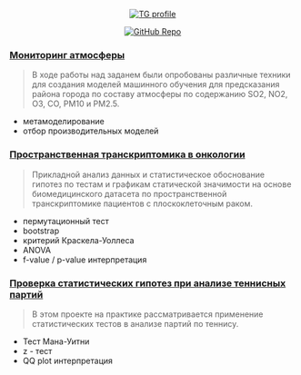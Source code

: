 <p align="center">
<a href="https://t.me/immelst0run">
  <img src="https://img.shields.io/badge/t.me/immelst0run-blue?logo=telegram&logoColor=yellow" alt="TG profile">
 </a>
</p>

<p align="center">
  <a href="https://github.com/immelstorun">
    <img src="https://img.shields.io/badge/-immelstorun-blue?style=flat&logo=github" alt="GitHub Repo">
  </a>
</p> 

### [Мониторинг атмосферы](https://github.com/immelstorun/ds_public/tree/main/ml_cspfmba.ru)

>В ходе работы над заданем были опробованы различные техники для создания моделей машинного обучения для предсказания района города по составу атмосферы по содержанию SO2, NO2, O3, CO, PM10 и PM2.5. 
* метамоделирование
* отбор производительных моделей

### [Пространственная транскриптомика в онкологии](https://github.com/immelstorun/ds_public/tree/main/statistic_analysis_onkology_transcryptom)

>Прикладной анализ данных и статистическоe обоснование гипотез по тестам и графикам статической значимости на основе биомедицинского датасета по пространственной транскриптомике пациентов с плоскоклеточным раком.
* пермутационный тест
* bootstrap
* критерий Краскела-Уоллеса
* ANOVA
* f-value / p-value интерпретация

### [Проверка статистических гипотез при анализе теннисных партий](https://github.com/immelstorun/ds_public/tree/main/statistic_analysis_tennis)

>В этом проекте на практике рассматривается применение статистических тестов в анализе партий по теннису.
* Тест Мана-Уитни
* z - тест
* QQ plot интерпретация


